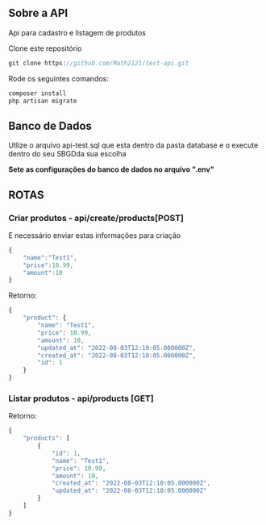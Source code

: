 ## Sobre a API

<p>Api para cadastro e listagem de produtos</p>

<p> Clone este repositório </p>

```js
git clone https://github.com/Math2121/test-api.git
```

<p> Rode os seguintes comandos: </p>

```js
composer install
php artisan migrate
```

## Banco de Dados

<p> Utlize o arquivo api-test.sql que esta dentro da pasta database e o execute dentro do seu SBGDda sua escolha<p>

<strong> Sete as configurações do banco de dados no arquivo ".env"</strong>

## ROTAS

### Criar produtos - api/create/products[POST]

<p>E necessário enviar estas informações para criação</p>

```js
{
	"name":"Test1",
	"price":10.99,
	"amount":10
}
```

<p> Retorno: </p>

```js
{
	"product": {
		"name": "Test1",
		"price": 10.99,
		"amount": 10,
		"updated_at": "2022-08-03T12:10:05.000000Z",
		"created_at": "2022-08-03T12:10:05.000000Z",
		"id": 1
	}
}
```

### Listar produtos - api/products [GET]

<p> Retorno: </p>

```js
{
	"products": [
		{
			"id": 1,
			"name": "Test1",
			"price": 10.99,
			"amount": 10,
			"created_at": "2022-08-03T12:10:05.000000Z",
			"updated_at": "2022-08-03T12:10:05.000000Z"
		}
	]
}
```
